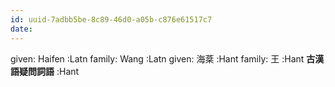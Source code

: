 ```yaml
---
id: uuid-7adbb5be-8c89-46d0-a05b-c876e61517c7
date: 
---
```


given: Haifen :Latn
family: Wang  :Latn
given: 海棻 :Hant
family: 王 :Hant
**古漢語疑問詞語** :Hant